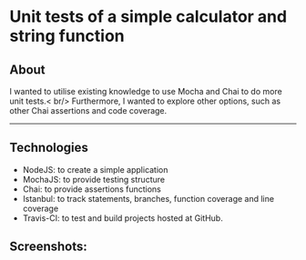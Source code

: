 Unit tests of a simple calculator and string function
===

About
---
I wanted to utilise existing knowledge to use Mocha and Chai to do more unit tests.< br/>
Furthermore, I wanted to explore other options, such as other Chai assertions and code coverage.

---

Technologies
---
- NodeJS: to create a simple application
- MochaJS: to provide testing structure
- Chai: to provide assertions functions
- Istanbul: to track statements, branches, function coverage and line coverage
- Travis-CI: to test and build projects hosted at GitHub.

Screenshots:
---
